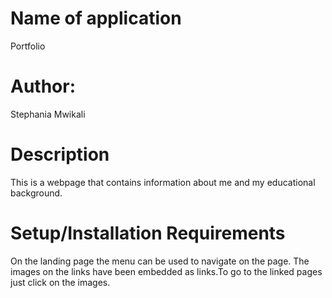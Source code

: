  # Name of application
 Portfolio
 # Author:
 Stephania Mwikali
# Description
This is a webpage that contains information about me and my educational background.
# Setup/Installation Requirements
On the landing page the menu can be used to navigate on the page.
The images on the links have been embedded as links.To go to the linked pages just click on the images.

